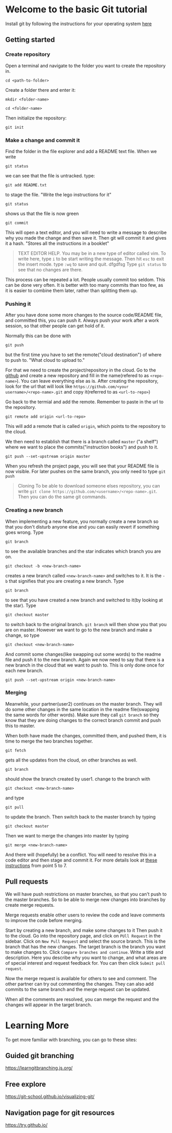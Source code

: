 # Welcome to the basic Git tutorial

Install git by following the instructions for your operating system [here](https://git-scm.com/book/en/v2/Getting-Started-Installing-Git)

## Getting started

### Create repository

Open a terminal and navigate to the folder you want to create the repository in.

`cd <path-to-folder>`

Create a folder there and enter it:

`mkdir <folder-name>`

`cd <folder-name>`

Then initialize the repository:

`git init`

### Make a change and commit it

Find the folder in the file explorer and add a README text file.
When we write

`git status`

we can see that the file is untracked. type:

`git add README.txt`

to stage the file. "Write the lego instructions for it"

`git status`

shows us that the file is now green

`git commit` 

This will open a text editor, and you will need to write a message to describe why you made the change and then save it.
Then git will commit it and gives it a hash. "Stores all the instructions in a booklet"

> TEXT EDITOR HELP. You may be in a new type of editor called vim.
To write here, type `i` to be start writing the message.
Then hit `esc` to exit the insert mode. type `:wq` to save and quit.
dfgdfsg
Type `git status` to see that no changes are there.

This process can be repeated a lot. People usually commit too seldom. This can be done very often. It is better with too many commits than too few, as it is easier to combine them later, rather than splitting them up.


### Pushing it


After you have done some more changes to the source code/README file, and committed this, you can push it.
Always push your work after a work session, so that other people can get hold of it.

Normally this can be done with

`git push`

but the first time you have to set the remote("cloud destination") of where to push to. "What cloud to upload to."

For that we need to create the project/repository in the cloud. Go to the [github](https://github.com/) and create a new repository and fill in the name(refered to as `<repo-name>`). You can leave everything else as is.
After creating the repository, look for the url that will look like `https://github.com/<your username>/<repo-name>.git` and copy it(referred to as `<url-to-repo>`)

Go back to the termial and add the remote. Remember to paste in the url to the repository.

`git remote add origin <url-to-repo>`

This will add a remote that is called `origin`, which points to the repository to the cloud.

We then need to establish that there is a branch called `master` ("a shelf") where we want to place the commits("instruction books") and push to it.

`git push --set-upstream origin master`

When you refresh the project page, you will see that your README file is now visible.
For later pushes on the same branch, you only need to type `git push`

>Cloning
To be able to download someone elses repository, you can write `git clone https://github.com/<username>/<repo-name>.git`. Then you can do the same git commands.

### Creating a new branch
When implementing a new feature, you normally create a new branch so that you don't disturb anyone else and you can easily revert if something goes wrong. Type

`git branch`

to see the available branches and the star indicates which branch you are on.

`git checkout -b <new-branch-name>` 

creates a new branch called `<new-branch-name>` and switches to it. It is the `-b` that signifies that you are creating a new branch. Type

`git branch`

to see that you have created a new branch and switched to it(by looking at the star). Type 

`git checkout master`

to switch back to the original branch. `git branch` will then show you that you are on master. However we want to go to the new branch and make a change, so type

`git checkout <new-branch-name>`

And commit some changes(like swapping out some words) to the readme file and push it to the new branch. Again we now need to say that there is a new branch in the cloud that we want to push to. This is only done once for each new branch.

`git push --set-upstream origin <new-branch-name>`

### Merging

Meanwhile, your partner(user2) continues on the master branch. They will do some other changes in the same location in the readme file(swapping the same words for other words). Make sure they call `git branch` so they know that they are doing changes to the correct branch commit and push this to master. 

When both have made the changes, committed them, and pushed them, it is time to merge the two branches together.

`git fetch`

gets all the updates from the cloud, on other branches as well.

`git branch`

should show the branch created by user1. change to the branch with

`git checkout <new-branch-name>`

and type

`git pull`

to update the branch. Then switch back to the master branch by typing

`git checkout master`

Then we want to merge the changes into master by typing

`git merge <new-branch-name>`

And there will (hopefully) be a conflict. You will need to resolve this in a code editor and then stage and commit it. For more details look at [these instructions](https://support.atlassian.com/bitbucket-cloud/docs/resolve-merge-conflicts/) from point 5 to 7.

## Pull requests

We will have push restrictions on master branches, so that you can't push to the master branches. So to be able to merge new changes into branches by create merge requests.

Merge requests enable other users to review the code and leave comments to improve the code before merging.

Start by creating a new branch, and make some changes to it
Then push it to the cloud. Go into the repository page, and click on `PUll Request` in the sidebar.
Click on `New Pull Request` and select the source branch.
This is the branch that has the new changes.
The target branch is the branch you want to make changes to.
Click `Compare branches and continue`.
Write a title and description.
Here you describe why you want to change, and what areas are of special interest and request feedback for.
You can then click `Submit pull request`.

Now the merge request is available for others to see and comment.
The other partner can try out commenting the changes.
They can also add commits to the same branch and the merge request can be updated.

When all the comments are resolved, you can merge the request and the changes will appear in the target branch.

# Learning More

To get more familiar with branching, you can go to these sites:

## Guided git branching
https://learngitbranching.js.org/

## Free explore
https://git-school.github.io/visualizing-git/

## Navigation page for git resources
https://try.github.io/

